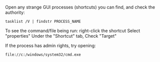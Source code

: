 Open any strange GUI processes (shortcuts) you can find, and check the authority:
```
tasklist /V | findstr PROCESS_NAME
```

To see the command/file being run:
right-click the shortcut
Select "properties"
Under the "Shortcut" tab, Check "Target"

If the process has admin rights, try opening:
```
file://c:/windows/system32/cmd.exe
```
